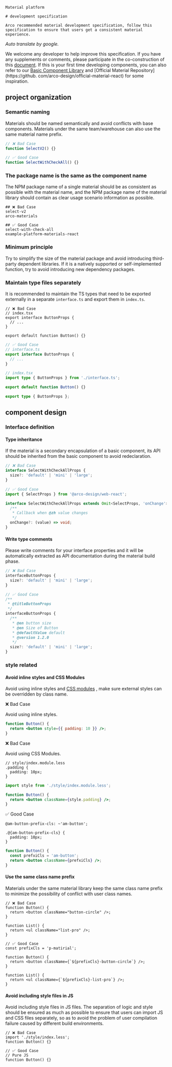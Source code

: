 `````
Material platform

# development specification

Arco recommended material development specification, follow this specification to ensure that users get a consistent material experience.
`````

*Auto translate by google.*

We welcome any developer to help improve this specification. If you have any supplements or comments, please participate in the co-construction of this [document](https://github.com/arco-design/arco-design/blob/main/site/docs/material/start.qa.en-US.md). If this is your first time developing components, you can also refer to our [Basic Component Library](https://github.com/arco-design/arco-design) and [Official Material Repository](https://github. com/arco-design/official-material-react) for some inspiration.

## project organization

### Semantic naming

Materials should be named semantically and avoid conflicts with base components. Materials under the same team/warehouse can also use the same material name prefix.

```js
// ❌ Bad Case
function SelectV2() {}

// ✅ Good Case
function SelectWithCheckAll() {}
```

### The package name is the same as the component name

The NPM package name of a single material should be as consistent as possible with the material name, and the NPM package name of the material library should contain as clear usage scenario information as possible.

```
## ❌ Bad Case
select-v2
arco-materials

## ✅ Good Case
select-with-check-all
example-platform-materials-react
```

### Minimum principle

Try to simplify the size of the material package and avoid introducing third-party dependent libraries. If it is a natively supported or self-implemented function, try to avoid introducing new dependency packages.

### Maintain type files separately

It is recommended to maintain the TS types that need to be exported externally in a separate `interface.ts` and export them in `index.ts`.

```tsx
// ❌ Bad Case
// index.tsx
export interface ButtonProps {
  // ...
}

export default function Button() {}
```

```ts
// ✅ Good Case
// interface.ts
export interface ButtonProps {
  // ...
}

// index.tsx
import type { ButtonProps } from './interface.ts';

export default function Button() {}

export type { ButtonProps };
```

## component design

### Interface definition

#### Type inheritance

If the material is a secondary encapsulation of a basic component, its API should be inherited from the basic component to avoid redeclaration.

```ts
// ❌ Bad Case
interface SelectWithCheckAllProps {
  size?: 'default' | 'mini' | 'large';
}

// ✅ Good Case
import { SelectProps } from '@arco-design/web-react';

interface SelectWithCheckAllProps extends Omit<SelectProps, 'onChange'> {
  /**
   * Callback when @zh value changes
   */
  onChange?: (value) => void;
}
```

#### Write type comments

Please write comments for your interface properties and it will be automatically extracted as API documentation during the material build phase.

```ts
// ❌ Bad Case
interfaceButtonProps {
  size?: 'default' | 'mini' | 'large';
}

// ✅ Good Case
/**
 * @titleButtonProps
 */
interfaceButtonProps {
  /**
   * @en button size
   * @en Size of Button
   * @defaultValue default
   * @version 1.2.0
   */
  size?: 'default' | 'mini' | 'large';
}
```

### style related

#### Avoid inline styles and CSS Modules

Avoid using inline styles and [CSS modules](https://github.com/css-modules/css-modules) , make sure external styles can be overridden by class name.

❌ Bad Case

Avoid using inline styles.

```jsx
function Button() {
  return <button style={{ padding: 10 }} />;
}
```

❌ Bad Case

Avoid using CSS Modules.

```less
// style/index.module.less
.padding {
  padding: 10px;
}
```

```jsx
import style from './style/index.module.less';

function Button() {
  return <button className={style.padding} />;
}
```

✅ Good Case

```less
@am-button-prefix-cls: ~'am-button';

.@{am-button-prefix-cls} {
  padding: 10px;
}
```

```jsx
function Button() {
  const prefxiCls = 'am-button';
  return <button className={prefxiCls} />;
}
```

#### Use the same class name prefix

Materials under the same material library keep the same class name prefix to minimize the possibility of conflict with user class names.

```tsx
// ❌ Bad Case
function Button() {
  return <button className="button-circle" />;
}

function List() {
  return <ul className="list-pro" />;
}
```

```tsx
// ✅ Good Case
const prefixCls = 'p-matirial';

function Button() {
  return <button className={`${prefixCls}-button-circle`} />;
}

function List() {
  return <ul className={`${prefixCls}-list-pro`} />;
}
```

#### Avoid including style files in JS

Avoid including style files in JS files. The separation of logic and style should be ensured as much as possible to ensure that users can import JS and CSS files separately, so as to avoid the problem of user compilation failure caused by different build environments.

```tsx
// ❌ Bad Case
import './style/index.less';
function Button() {}
```

```tsx
// ✅ Good Case
// Pure JS
function Button() {}
```
